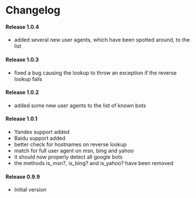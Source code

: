 # Changelog

#### Release 1.0.4

- added several new user agents, which have been spotted around, to the list

#### Release 1.0.3

- fixed a bug causing the lookup to throw an exception if the reverse lookup fails

#### Release 1.0.2

- added some new user agents to the list of known bots

#### Release 1.0.1

- Yandex support added
- Baidu support added
- better check for hostnames on reverse lookup
- match for full user agent on msn, bing and yahoo
- it should now properly detect all google bots
- the methods is_msn?, is_bing? and is_yahoo? have been removed

#### Release 0.9.9

- Initial version